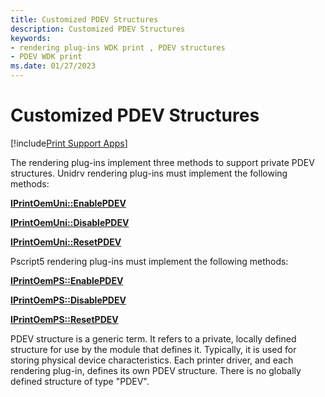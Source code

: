 ```yaml
---
title: Customized PDEV Structures
description: Customized PDEV Structures
keywords:
- rendering plug-ins WDK print , PDEV structures
- PDEV WDK print
ms.date: 01/27/2023
---
```


# Customized PDEV Structures

[!include[Print Support Apps](../includes/print-support-apps.md)]

The rendering plug-ins implement three methods to support private PDEV structures. Unidrv rendering plug-ins must implement the following methods:

[**IPrintOemUni::EnablePDEV**](/windows-hardware/drivers/ddi/prcomoem/nf-prcomoem-iprintoemuni-enablepdev)

[**IPrintOemUni::DisablePDEV**](/windows-hardware/drivers/ddi/prcomoem/nf-prcomoem-iprintoemuni-disablepdev)

[**IPrintOemUni::ResetPDEV**](/windows-hardware/drivers/ddi/prcomoem/nf-prcomoem-iprintoemuni-resetpdev)

Pscript5 rendering plug-ins must implement the following methods:

[**IPrintOemPS::EnablePDEV**](/windows-hardware/drivers/ddi/prcomoem/nf-prcomoem-iprintoemps-enablepdev)

[**IPrintOemPS::DisablePDEV**](/windows-hardware/drivers/ddi/prcomoem/nf-prcomoem-iprintoemps-disablepdev)

[**IPrintOemPS::ResetPDEV**](/windows-hardware/drivers/ddi/prcomoem/nf-prcomoem-iprintoemps-resetpdev)

PDEV structure is a generic term. It refers to a private, locally defined structure for use by the module that defines it. Typically, it is used for storing physical device characteristics. Each printer driver, and each rendering plug-in, defines its own PDEV structure. There is no globally defined structure of type "PDEV".
